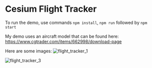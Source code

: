 # Cesium Flight Tracker

To run the demo, use commands `npm install`, `npm run` followed by `npm start`

My demo uses an aircraft model that can be found here:
https://www.cgtrader.com/items/662998/download-page

Here are some images:
![flight_tracker_1](https://user-images.githubusercontent.com/39531367/121040358-b019bb00-c766-11eb-91cd-9f69171a7d28.gif)

![flight_tracker_3](https://user-images.githubusercontent.com/39531367/121040505-cde72000-c766-11eb-9e4c-58ab0d4d61ed.png)
